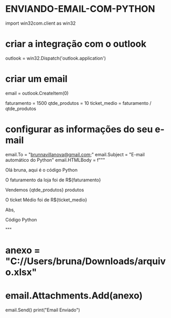 # ENVIANDO-EMAIL-COM-PYTHON
import win32com.client as win32

# criar a integração com o outlook
outlook = win32.Dispatch('outlook.application')

# criar um email
email = outlook.CreateItem(0)

faturamento = 1500
qtde_produtos = 10
ticket_medio = faturamento / qtde_produtos

# configurar as informações do seu e-mail
email.To = "brunnavillanova@gmail.com;"
email.Subject = "E-mail automático do Python"
email.HTMLBody = f"""
<p>Olá bruna, aqui é o código Python</p>

<p>O faturamento da loja foi de R${faturamento}</p>
<p>Vendemos {qtde_produtos} produtos</p>
<p>O ticket Médio foi de R${ticket_medio}</p>

<p>Abs,</p>
<p>Código Python</p>
"""

# anexo = "C://Users/bruna/Downloads/arquivo.xlsx"
# email.Attachments.Add(anexo)

email.Send()
print("Email Enviado")
